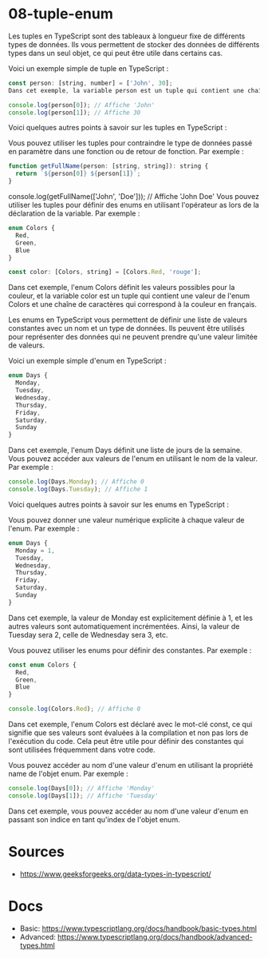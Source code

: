# 08-tuple-enum

Les tuples en TypeScript sont des tableaux à longueur fixe de différents types de données. Ils vous permettent de stocker des données de différents types dans un seul objet, ce qui peut être utile dans certains cas.

Voici un exemple simple de tuple en TypeScript :

```js
const person: [string, number] = ['John', 30];
Dans cet exemple, la variable person est un tuple qui contient une chaîne de caractères et un nombre. Vous pouvez accéder aux éléments du tuple en utilisant l'index de l'élément. Par exemple :
```

```js
console.log(person[0]); // Affiche 'John'
console.log(person[1]); // Affiche 30
```

Voici quelques autres points à savoir sur les tuples en TypeScript :

Vous pouvez utiliser les tuples pour contraindre le type de données passé en paramètre dans une fonction ou de retour de fonction. Par exemple :

```js
function getFullName(person: [string, string]): string {
  return `${person[0]} ${person[1]}`;
}
```

console.log(getFullName(['John', 'Doe'])); // Affiche 'John Doe'
Vous pouvez utiliser les tuples pour définir des enums en utilisant l'opérateur as lors de la déclaration de la variable. Par exemple :

```js
enum Colors {
  Red,
  Green,
  Blue
}

const color: [Colors, string] = [Colors.Red, 'rouge'];
```

Dans cet exemple, l'enum Colors définit les valeurs possibles pour la couleur, et la variable color est un tuple qui contient une valeur de l'enum Colors et une chaîne de caractères qui correspond à la couleur en français.

Les enums en TypeScript vous permettent de définir une liste de valeurs constantes avec un nom et un type de données. Ils peuvent être utilisés pour représenter des données qui ne peuvent prendre qu'une valeur limitée de valeurs.

Voici un exemple simple d'enum en TypeScript :

```js
enum Days {
  Monday,
  Tuesday,
  Wednesday,
  Thursday,
  Friday,
  Saturday,
  Sunday
}
```

Dans cet exemple, l'enum Days définit une liste de jours de la semaine. Vous pouvez accéder aux valeurs de l'enum en utilisant le nom de la valeur. Par exemple :

```js
console.log(Days.Monday); // Affiche 0
console.log(Days.Tuesday); // Affiche 1
```

Voici quelques autres points à savoir sur les enums en TypeScript :

Vous pouvez donner une valeur numérique explicite à chaque valeur de l'enum. Par exemple :
```js
enum Days {
  Monday = 1,
  Tuesday,
  Wednesday,
  Thursday,
  Friday,
  Saturday,
  Sunday
}
```

Dans cet exemple, la valeur de Monday est explicitement définie à 1, et les autres valeurs sont automatiquement incrémentées. Ainsi, la valeur de Tuesday sera 2, celle de Wednesday sera 3, etc.

Vous pouvez utiliser les enums pour définir des constantes. Par exemple :

```js
const enum Colors {
  Red,
  Green,
  Blue
}

console.log(Colors.Red); // Affiche 0
```

Dans cet exemple, l'enum Colors est déclaré avec le mot-clé const, ce qui signifie que ses valeurs sont évaluées à la compilation et non pas lors de l'exécution du code. Cela peut être utile pour définir des constantes qui sont utilisées fréquemment dans votre code.

Vous pouvez accéder au nom d'une valeur d'enum en utilisant la propriété name de l'objet enum. Par exemple :

```js
console.log(Days[0]); // Affiche 'Monday'
console.log(Days[1]); // Affiche 'Tuesday'
```

Dans cet exemple, vous pouvez accéder au nom d'une valeur d'enum en passant son indice en tant qu'index de l'objet enum.

# Sources
  - https://www.geeksforgeeks.org/data-types-in-typescript/

# Docs
  - Basic: https://www.typescriptlang.org/docs/handbook/basic-types.html
  - Advanced: https://www.typescriptlang.org/docs/handbook/advanced-types.html

